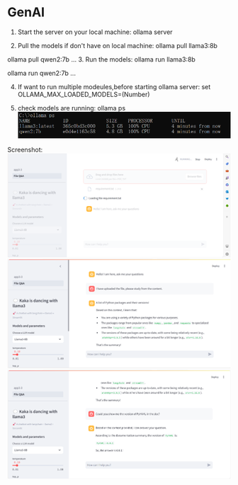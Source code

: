 # GenAI

1. Start the server on your local machine:
ollama server

2. Pull the models if don't have on local machine:
ollama pull llama3:8b

ollama pull qwen2:7b
...
3. Run the models:
ollama run llama3:8b

ollama run qwen2:7b
...

4. If want to run multiple modeules,before starting ollama server:
set OLLAMA_MAX_LOADED_MODELS=(Number)

5. check models are running:
ollama ps
![alt text](./images/image4.png)


Screenshot:
![alt text](./images/image1.png)
![alt text](./images/image2.png)
![alt text](./images/image3.png)

